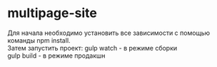 # multipage-site
Для начала необходимо установить все зависимости с помощью команды npm install.<br>
Затем запустить проект:
  gulp watch - в режиме сборки<br>
  gulp build - в режиме продакшн
